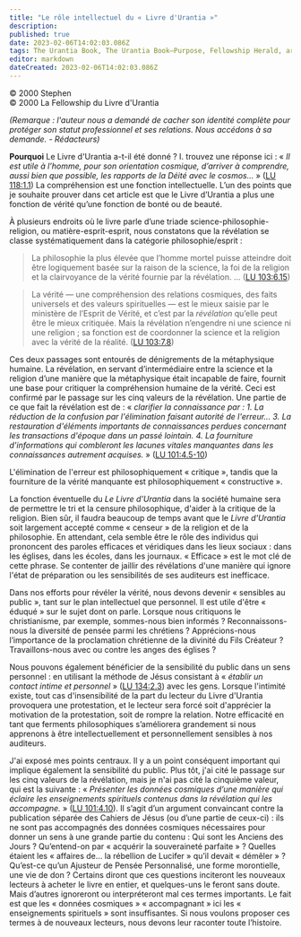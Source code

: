 ```yaml
---
title: "Le rôle intellectuel du « Livre d'Urantia »"
description: 
published: true
date: 2023-02-06T14:02:03.086Z
tags: The Urantia Book, The Urantia Book—Purpose, Fellowship Herald, article
editor: markdown
dateCreated: 2023-02-06T14:02:03.086Z
---
```


<p class="v-card v-sheet theme--light grey lighten-3 px-2">© 2000 Stephen<br>© 2000 La Fellowship du Livre d'Urantia</p>


_(Remarque : l'auteur nous a demandé de cacher son identité complète pour protéger son statut professionnel et ses relations. Nous accédons à sa demande. - Rédacteurs)_

**Pourquoi** Le Livre d'Urantia a-t-il été donné ? I. trouvez une réponse ici : « _Il est utile à l’homme, pour son orientation cosmique, d’arriver à comprendre, aussi bien que possible, les rapports de la Déité avec le cosmos..._ » (<a id="a15_234"></a>[LU 118:1.1](/fr/The_Urantia_Book/118#p1_1)) La compréhension est une fonction intellectuelle. L’un des points que je souhaite prouver dans cet article est que le Livre d’Urantia a plus une fonction de vérité qu’une fonction de bonté ou de beauté.

À plusieurs endroits où le livre parle d’une triade science-philosophie-religion, ou matière-esprit-esprit, nous constatons que la révélation se classe systématiquement dans la catégorie philosophie/esprit :

> La philosophie la plus élevée que l’homme mortel puisse atteindre doit être logiquement basée sur la raison de la science, la foi de la religion et la clairvoyance de la vérité fournie par la révélation. ... (<a id="a19_211"></a>[LU 103:6.15](/fr/The_Urantia_Book/103#p6_15))

> La vérité — une compréhension des relations cosmiques, des faits universels et des valeurs spirituelles — est le mieux saisie par le ministère de l’Esprit de Vérité, et c’est par la *révélation* qu’elle peut être le mieux critiquée. Mais la révélation n’engendre ni une science ni une religion ; sa fonction est de coordonner la science et la religion avec la vérité de la réalité. (<a id="a21_385"></a>[LU 103:7.8](/fr/The_Urantia_Book/103#p7_8))

Ces deux passages sont entourés de dénigrements de la métaphysique humaine. La révélation, en servant d’intermédiaire entre la science et la religion d’une manière que la métaphysique était incapable de faire, fournit une base pour critiquer la compréhension humaine de la vérité. Ceci est confirmé par le passage sur les cinq valeurs de la révélation. Une partie de ce que fait la révélation est de : « _clarifier la connaissance par : 1. La réduction de la confusion par l'élimination faisant autorité de l'erreur... 3. La restauration d'éléments importants de connaissances perdues concernant les transactions d'époque dans un passé lointain. 4. La fourniture d'informations qui combleront les lacunes vitales manquantes dans les connaissances autrement acquises._ » (<a id="a23_771"></a>[LU 101:4.5-10](/fr/The_Urantia_Book/101#p4_5))

L'élimination de l'erreur est philosophiquement « critique », tandis que la fourniture de la vérité manquante est philosophiquement « constructive ».

La fonction éventuelle du _Le Livre d'Urantia_ dans la société humaine sera de permettre le tri et la censure philosophique, d'aider à la critique de la religion. Bien sûr, il faudra beaucoup de temps avant que le _Livre d'Urantia_ soit largement accepté comme « censeur » de la religion et de la philosophie. En attendant, cela semble être le rôle des individus qui prononcent des paroles efficaces et véridiques dans les lieux sociaux : dans les églises, dans les écoles, dans les journaux. « Efficace » est le mot clé de cette phrase. Se contenter de jaillir des révélations d'une manière qui ignore l'état de préparation ou les sensibilités de ses auditeurs est inefficace.

Dans nos efforts pour révéler la vérité, nous devons devenir « sensibles au public », tant sur le plan intellectuel que personnel. Il est utile d'être « éduqué » sur le sujet dont on parle. Lorsque nous critiquons le christianisme, par exemple, sommes-nous bien informés ? Reconnaissons-nous la diversité de pensée parmi les chrétiens ? Apprécions-nous l’importance de la proclamation chrétienne de la divinité du Fils Créateur ? Travaillons-nous avec ou contre les anges des églises ?

Nous pouvons également bénéficier de la sensibilité du public dans un sens personnel : en utilisant la méthode de Jésus consistant à « _établir un contact intime et personnel_ » (<a id="a31_179"></a>[LU 134:2.3](/fr/The_Urantia_Book/134#p2_3)) avec les gens. Lorsque l'intimité existe, tout cas d'insensibilité de la part du lecteur du Livre d'Urantia provoquera une protestation, et le lecteur sera forcé soit d'apprécier la motivation de la protestation, soit de rompre la relation. Notre efficacité en tant que ferments philosophiques s’améliorera grandement si nous apprenons à être intellectuellement et personnellement sensibles à nos auditeurs.

J'ai exposé mes points centraux. Il y a un point conséquent important qui implique également la sensibilité du public. Plus tôt, j'ai cité le passage sur les cinq valeurs de la révélation, mais je n'ai pas cité la cinquième valeur, qui est la suivante : « _Présenter les données cosmiques d’une manière qui éclaire les enseignements spirituels contenus dans la révélation qui les accompagne._ » (<a id="a33_396"></a>[LU 101:4.10](/fr/The_Urantia_Book/101#p4_10)). Il s’agit d’un argument convaincant contre la publication séparée des Cahiers de Jésus (ou d’une partie de ceux-ci) : ils ne sont pas accompagnés des données cosmiques nécessaires pour donner un sens à une grande partie du contenu : Qui sont les Anciens des Jours ? Qu’entend-on par « acquérir la souveraineté parfaite » ? Quelles étaient les « affaires de… la rébellion de Lucifer » qu’il devait « démêler » ? Qu’est-ce qu’un Ajusteur de Pensée Personnalisé, une forme morontielle, une vie de don ? Certains diront que ces questions inciteront les nouveaux lecteurs à acheter le livre en entier, et quelques-uns le feront sans doute. Mais d’autres ignoreront ou interpréteront mal ces termes importants. Le fait est que les « données cosmiques » « accompagnant » ici les « enseignements spirituels » sont insuffisantes. Si nous voulons proposer ces termes à de nouveaux lecteurs, nous devons leur raconter toute l’histoire.


